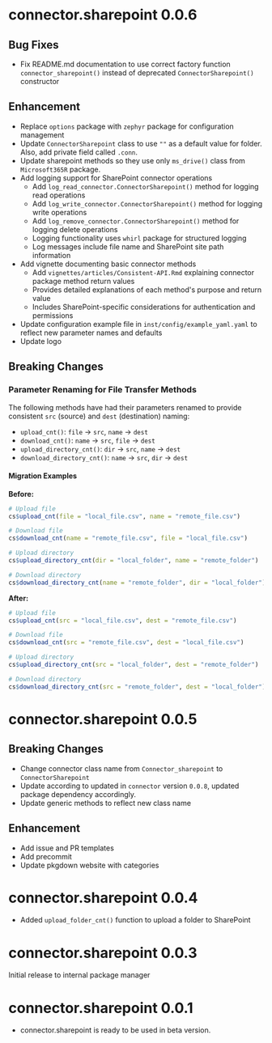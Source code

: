 # connector.sharepoint 0.0.6

## Bug Fixes
* Fix README.md documentation to use correct factory function `connector_sharepoint()` instead of deprecated `ConnectorSharepoint()` constructor

## Enhancement
* Replace `options` package with `zephyr` package for configuration management
* Update `ConnectorSharepoint` class to use `""` as a default value for folder.
Also, add private field called `.conn`.
* Update sharepoint methods so they use only `ms_drive()` class from `Microsoft365R` package.
* Add logging support for SharePoint connector operations
  - Add `log_read_connector.ConnectorSharepoint()` method for logging read operations
  - Add `log_write_connector.ConnectorSharepoint()` method for logging write operations
  - Add `log_remove_connector.ConnectorSharepoint()` method for logging delete operations
  - Logging functionality uses `whirl` package for structured logging
  - Log messages include file name and SharePoint site path information
* Add vignette documenting basic connector methods
  - Add `vignettes/articles/Consistent-API.Rmd` explaining connector package method return values
  - Provides detailed explanations of each method's purpose and return value
  - Includes SharePoint-specific considerations for authentication and permissions
* Update configuration example file in `inst/config/example_yaml.yaml` to reflect new parameter names and defaults
* Update logo

## Breaking Changes

### Parameter Renaming for File Transfer Methods

The following methods have had their parameters renamed to provide consistent `src` (source) and `dest` (destination) naming:

* `upload_cnt()`: `file` → `src`, `name` → `dest`
* `download_cnt()`: `name` → `src`, `file` → `dest`
* `upload_directory_cnt()`: `dir` → `src`, `name` → `dest`
* `download_directory_cnt()`: `name` → `src`, `dir` → `dest`

#### Migration Examples

**Before:**
```r
# Upload file
cs$upload_cnt(file = "local_file.csv", name = "remote_file.csv")

# Download file
cs$download_cnt(name = "remote_file.csv", file = "local_file.csv")

# Upload directory
cs$upload_directory_cnt(dir = "local_folder", name = "remote_folder")

# Download directory
cs$download_directory_cnt(name = "remote_folder", dir = "local_folder")
```

**After:**
```r
# Upload file
cs$upload_cnt(src = "local_file.csv", dest = "remote_file.csv")

# Download file
cs$download_cnt(src = "remote_file.csv", dest = "local_file.csv")

# Upload directory
cs$upload_directory_cnt(src = "local_folder", dest = "remote_folder")

# Download directory
cs$download_directory_cnt(src = "remote_folder", dest = "local_folder")
```

# connector.sharepoint 0.0.5

## Breaking Changes
* Change connector class name from `Connector_sharepoint` to `ConnectorSharepoint`
* Update according to updated in `connector` version `0.0.8`, updated package dependency accordingly.
* Update generic methods to reflect new class name

## Enhancement
* Add issue and PR templates
* Add precommit
* Update pkgdown website with categories

# connector.sharepoint 0.0.4

* Added `upload_folder_cnt()` function to upload a folder to SharePoint

# connector.sharepoint 0.0.3

Initial release to internal package manager

# connector.sharepoint 0.0.1

* connector.sharepoint is ready to be used in beta version.

